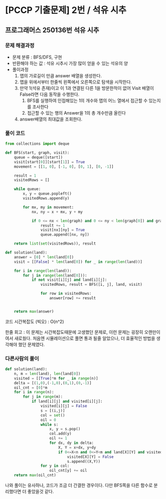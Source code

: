 # [PCCP 기출문제] 2번 / 석유 시추

## 프로그래머스 250136번 석유 시추

### 문제 해결과정

- 문제 분류 : BFS/DFS, 구현
- 반환해야 하는 값 : 석유 시추시 가장 많이 얻을 수 있는 석유의 양
- 풀이과정
  1. 맵의 가로길이 만큼 answer 배열을 생성한다.
  2. 맵을 위에서부터 한줄씩 왼쪽에서 오른쪽으로 탐색을 시작한다.
  3. 만약 1(석유 존재)이고 이 1과 연결된 다른 1을 방문한적이 없어 Visit 배열이 False라면 다음 동작을 수행한다.
     1. BFS를 실행하여 인접해있는 1의 개수와 맵의 어느 열에서 접근할 수 있는지를 조사한다
     2. 접근할 수 있는 행의 Answer을 1의 총 개수만큼 올린다
  4. answer배열의 최대값을 조회한다.

### 풀이 코드

```python
from collections import deque

def BFS(start, graph, visit):
    queue = deque([start])
    visit[start[0]][start[1]] = True
    movement = [[1, 0], [-1, 0], [0, 1], [0, -1]]

    result = 1
    visitedRows = []

    while queue:
        x, y = queue.popleft()
        visitedRows.append(y)

        for mx, my in movement:
            nx, ny = x + mx, y + my

            if 0 <= nx < len(graph) and 0 <= ny < len(graph[0]) and graph[nx][ny] and not visit[nx][ny]:
                result += 1
                visit[nx][ny] = True
                queue.append([nx, ny])

    return list(set(visitedRows)), result

def solution(land):
    answer = [0] * len(land[0])
    visit = [[False] * len(land[0]) for _ in range(len(land))]

    for i in range(len(land)):
        for j in range(len(land[0])):
            if not visit[i][j] and land[i][j]:
                visitedRows, result = BFS([i, j], land, visit)

                for row in visitedRows:
                    answer[row] += result


    return max(answer)
```

코드 시간복잡도 (빅오) : O(n^2)

한줄 회고 : 이 문제는 시간복잡도때문에 고생했던 문제로, 이런 문제는 굉장히 오랜만이여서 새로웠다. 처음엔 시뮬레이션으로 풀면 통과 될줄 알았으나, 더 효율적인 방법을 생각해야 했던 문제였다.

### 다른사람의 풀이

```python
def solution(land):
    n, m = len(land), len(land[0])
    visited = [[True]*m for _ in range(n)]
    delta = [(1,0),(-1,0),(0,1),(0,-1)]
    oil_cnt = [0]*m
    for i in range(n):
        for j in range(m):
            if land[i][j] and visited[i][j]:
                visited[i][j] = False
                s = [(i,j)]
                col = set()
                oil = 0
                while s:
                    x, y = s.pop()
                    col.add(y)
                    oil += 1
                    for dx, dy in delta:
                        X, Y = x+dx, y+dy
                        if 0<=X<n and 0<=Y<m and land[X][Y] and visited[X][Y]:
                            visited[X][Y] = False
                            s.append((X,Y))
                for y in col:
                    oil_cnt[y] += oil
    return max(oil_cnt)
```

나와 풀이는 유사하나, 코드가 조금 더 간결한 경우이다. 다만 BFS쪽을 다른 함수로 분리했다면 더 좋았을것 같다.
